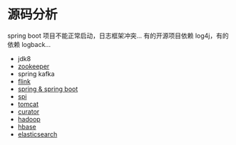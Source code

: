 # 源码分析
spring boot 项目不能正常启动，日志框架冲突...
有的开源项目依赖 log4j，有的依赖 logback... 

- jdk8  
- [zookeeper](./src/main/java/org/apache/zookeeper/zookeeper.md)
- spring kafka
- [flink](./src/main/java/org/apache/flink/flink.md)
- [spring & spring boot](./src/main/java/org/springframework/spring.md)
- [spi](./src/main/java/wang/xiaoluobo/spi/spi.md)
- [tomcat](./src/main/java/org/apache/catalina/tomcat.md)
- [curator](./src/main/java/org/apache/curator/curator.md)
- [hadoop](./src/main/java/org/apache/hadoop/hadoop.md)
- [hbase](./src/main/java/org/apache/hadoop/hbase/hbase.md)
- [elasticsearch](./src/main/java/org/elasticsearch/elasticsearch.md)
